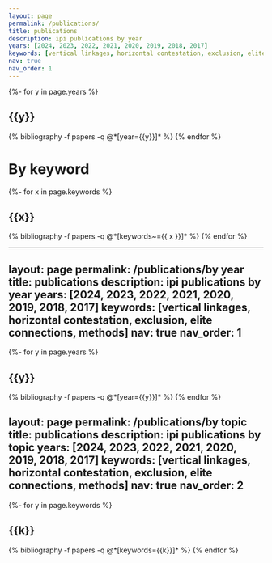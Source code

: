 ```yaml
---
layout: page
permalink: /publications/
title: publications
description: ipi publications by year
years: [2024, 2023, 2022, 2021, 2020, 2019, 2018, 2017]
keywords: [vertical linkages, horizontal contestation, exclusion, elite connections, methods]
nav: true
nav_order: 1
---
```


<!-- _pages/publications.md -->
<div class="publications">

{%- for y in page.years %}
  <h2 class="year">{{y}}</h2>
  {% bibliography -f papers -q @*[year={{y}}]* %}
{% endfor %}

</div>

# By keyword


<!-- _pages/publications.md -->
<div class="publications">

{%- for x in page.keywords %}
  <h2 class="key" id = {{x}}>{{x}}</h2>
  {% bibliography -f papers -q @*[keywords~={{ x }}]* %}
{% endfor %}

</div>


---

layout: page
permalink: /publications/by year
title: publications
description: ipi publications by year
years: [2024, 2023, 2022, 2021, 2020, 2019, 2018, 2017]
keywords: [vertical linkages, horizontal contestation, exclusion, elite connections, methods]
nav: true
nav_order: 1
---

<!-- _pages/publications.md -->
<div class="publications">

{%- for y in page.years %}
  <h2 class="year">{{y}}</h2>
  {% bibliography -f papers -q @*[year={{y}}]* %}
{% endfor %}

</div>

layout: page
permalink: /publications/by topic
title: publications
description: ipi publications by topic
years: [2024, 2023, 2022, 2021, 2020, 2019, 2018, 2017]
keywords: [vertical linkages, horizontal contestation, exclusion, elite connections, methods]
nav: true
nav_order: 2
---

<!-- _pages/publications.md -->
<div class="publications">

{%- for y in page.keywords %}
  <h2 class="keywords">{{k}}</h2>
  {% bibliography -f papers -q @*[keywords={{k}}]* %}
{% endfor %}

</div>